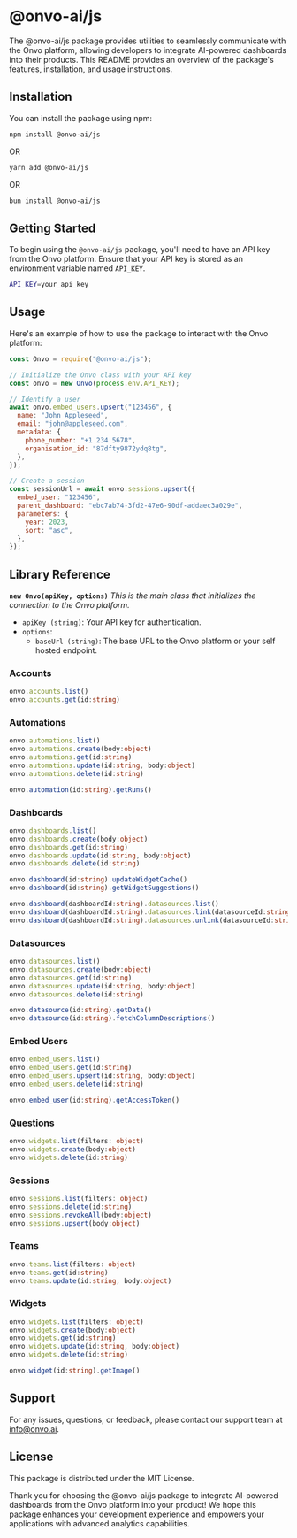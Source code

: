 # @onvo-ai/js

The @onvo-ai/js package provides utilities to seamlessly communicate with the Onvo platform, allowing developers to integrate AI-powered dashboards into their products. This README provides an overview of the package's features, installation, and usage instructions.

## Installation

You can install the package using npm:

```bash
npm install @onvo-ai/js
```

OR

```bash
yarn add @onvo-ai/js
```

OR

```bash
bun install @onvo-ai/js
```

## Getting Started

To begin using the `@onvo-ai/js` package, you'll need to have an API key from the Onvo platform. Ensure that your API key is stored as an environment variable named `API_KEY`.

```bash
API_KEY=your_api_key
```

## Usage

Here's an example of how to use the package to interact with the Onvo platform:

```javascript
const Onvo = require("@onvo-ai/js");

// Initialize the Onvo class with your API key
const onvo = new Onvo(process.env.API_KEY);

// Identify a user
await onvo.embed_users.upsert("123456", {
  name: "John Appleseed",
  email: "john@appleseed.com",
  metadata: {
    phone_number: "+1 234 5678",
    organisation_id: "87dfty9872ydq8tg",
  },
});

// Create a session
const sessionUrl = await onvo.sessions.upsert({
  embed_user: "123456",
  parent_dashboard: "ebc7ab74-3fd2-47e6-90df-addaec3a029e",
  parameters: {
    year: 2023,
    sort: "asc",
  },
});
```

## Library Reference

**`new Onvo(apiKey, options)`**
_This is the main class that initializes the connection to the Onvo platform._

- `apiKey (string)`: Your API key for authentication.
- `options`:
  - `baseUrl (string)`: The base URL to the Onvo platform or your self hosted endpoint.

### Accounts

```typescript
onvo.accounts.list()
onvo.accounts.get(id:string)
```

### Automations

```typescript
onvo.automations.list()
onvo.automations.create(body:object)
onvo.automations.get(id:string)
onvo.automations.update(id:string, body:object)
onvo.automations.delete(id:string)

onvo.automation(id:string).getRuns()
```

### Dashboards

```typescript
onvo.dashboards.list()
onvo.dashboards.create(body:object)
onvo.dashboards.get(id:string)
onvo.dashboards.update(id:string, body:object)
onvo.dashboards.delete(id:string)

onvo.dashboard(id:string).updateWidgetCache()
onvo.dashboard(id:string).getWidgetSuggestions()

onvo.dashboard(dashboardId:string).datasources.list()
onvo.dashboard(dashboardId:string).datasources.link(datasourceId:string)
onvo.dashboard(dashboardId:string).datasources.unlink(datasourceId:string)
```

### Datasources

```typescript
onvo.datasources.list()
onvo.datasources.create(body:object)
onvo.datasources.get(id:string)
onvo.datasources.update(id:string, body:object)
onvo.datasources.delete(id:string)

onvo.datasource(id:string).getData()
onvo.datasource(id:string).fetchColumnDescriptions()
```

### Embed Users

```typescript
onvo.embed_users.list()
onvo.embed_users.get(id:string)
onvo.embed_users.upsert(id:string, body:object)
onvo.embed_users.delete(id:string)

onvo.embed_user(id:string).getAccessToken()
```

### Questions

```typescript
onvo.widgets.list(filters: object)
onvo.widgets.create(body:object)
onvo.widgets.delete(id:string)
```

### Sessions

```typescript
onvo.sessions.list(filters: object)
onvo.sessions.delete(id:string)
onvo.sessions.revokeAll(body:object)
onvo.sessions.upsert(body:object)
```

### Teams

```typescript
onvo.teams.list(filters: object)
onvo.teams.get(id:string)
onvo.teams.update(id:string, body:object)
```

### Widgets

```typescript
onvo.widgets.list(filters: object)
onvo.widgets.create(body:object)
onvo.widgets.get(id:string)
onvo.widgets.update(id:string, body:object)
onvo.widgets.delete(id:string)

onvo.widget(id:string).getImage()
```

## Support

For any issues, questions, or feedback, please contact our support team at info@onvo.ai.

## License

This package is distributed under the MIT License.

Thank you for choosing the @onvo-ai/js package to integrate AI-powered dashboards from the Onvo platform into your product! We hope this package enhances your development experience and empowers your applications with advanced analytics capabilities.
